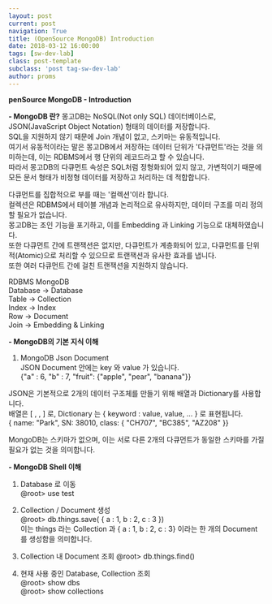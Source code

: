 ```yaml
---
layout: post
current: post
navigation: True
title: (OpenSource MongoDB) Introduction
date: 2018-03-12 16:00:00
tags: [sw-dev-lab]
class: post-template
subclass: 'post tag-sw-dev-lab'
author: proms
---
```


**penSource MongoDB - Introduction**

**- MongoDB 란?**
몽고DB는 NoSQL(Not only SQL) 데이터베이스로, JSON(JavaScript Object Notation) 형태의 데이터를 저장합니다.  
SQL을 지원하지 않기 때문에 Join 개념이 없고, 스키마는 유동적입니다.  
여기서 유동적이라는 말은 몽고DB에서 저장하는 데이터 단위가 '다큐먼트'라는 것을 의미하는데, 이는 RDBMS에서 행 단위의 레코드라고 할 수 있습니다.  
따라서 몽고DB의 다큐먼트 속성은 SQL처럼 정형화되어 있지 않고, 가변적이기 때문에 모든 문서 형태가 비정형 데이터를 저장하고 처리하는 데 적합합니다.

다큐먼트를 집합적으로 부를 때는 '컬렉션'이라 합니다.  
컬렉션은 RDBMS에서 테이블 개념과 논리적으로 유사하지만, 데이터 구조를 미리 정의할 필요가 없습니다.  
몽고DB는 조인 기능을 포기하고, 이를 Embedding 과 Linking 기능으로 대체하였습니다.  
또한 다큐먼트 간에 트랜잭션은 없지만, 다큐먼트가 계층화되어 있고, 다큐먼트를 단위적(Atomic)으로 처리할 수 있으므로 트랜잭션과 유사한 효과를 냅니다.  
또한 여러 다큐먼트 간에 걸친 트랜잭션을 지원하지 않습니다.

RDBMS 			MongoDB  
Database	->	Database  
Table 		->	Collection  
Index 		->	Index  
Row			->	Document  
Join 		->	Embedding & Linking

**- MongoDB의 기본 지식 이해**  
1. MongoDB Json Document  
JSON Document 안에는 key 와 value 가 있습니다.  
{"a" : 6, "b" : 7, "fruit": {"apple", "pear", "banana"}}

JSON은 기본적으로 2개의 데이터 구조체를 만들기 위해 배열과 Dictionary를 사용합니다.  
배열은 [ , , ] 로, Dictionary 는 { keyword : value, value, ... } 로 표현됩니다.  
{ name: "Park", SN: 38010, class: { "CH707", "BC385", "AZ208" }}

MongoDB는 스키마가 없으며, 이는 서로 다른 2개의 다큐먼트가 동일한 스키마를 가질 필요가 없는 것을 의미합니다.

**- MongoDB Shell 이해**  
1. Database 로 이동  
@root> use test

2. Collection / Document 생성  
@root> db.things.save( { a : 1, b : 2, c : 3 })  
이는 things 라는 Collection 과 { a : 1, b : 2, c : 3} 이라는 한 개의 Document 를 생성함을 의미합니다.

3. Collection 내 Document 조회
@root> db.things.find()

4. 현재 사용 중인 Database, Collection 조회  
@root> show dbs  
@root> show collections
                                                          



